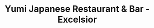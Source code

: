 ---
layout: place
title: "Yumi Japanese Restaurant & Bar - Excelsior"
permalink: /minnesota/excelsior/yumi-japanese-restaurant-bar-excelsior.html
stateAbbr: MN
stateName: Minnesota
cityName: Excelsior
place_id: ChIJKSJly94c9ocRNn2_wVwawz8
photos:
  - name: >-
      places/ChIJKSJly94c9ocRNn2_wVwawz8/photos/AeeoHcKLLSD6LIiR7XpIig9Txi5qHwbPUbm7lXQCPk8c0hugZwjvOXh77r6iQfL3M0XPr047uRcvJjmkl6u2A2PFuZlQDw1NOJfQkSbQKulOTsIh4OQHd9UY40f6pjEl0UzY8RHTgn0b9PfQcmiUrC20VHuNX5aPsSX9THDx39uwJV28iUxrPHDUs_bDNS-lzqnW8wXmCYzpiRK0E5nMaITlH6twUkY0VcB-yt7M6t-pOL731vEploQuS3MgluqwFoLCtEvv0wXOU_kSXkaVmqnfNWCt7T_Cqr-D9DJ5kyFijsjJpg1Mtu0gkcr1PVgtb1wlmN1wkuaXtJem812FRxlIlSo-YSHj8HNGTc0csQ7zPWVW8Dfp2--Ctbt1ZfXBwcM4bNomK7H1f73Mfz_Vm24fQNNj_dy_tDptwlCM1KQa5TwJN2ak
    widthPx: 4032
    heightPx: 3024
    authorAttributions:
      - displayName: Sarah Mathre
        uri: https://maps.google.com/maps/contrib/109820261861731974031
        photoUri: >-
          https://lh3.googleusercontent.com/a-/ALV-UjXwP9Knck9PvAtu0QmXn7-a6uA7B_8g4z8iTFeqiK2Eh_ngXNHQ4Q=s100-p-k-no-mo
    flagContentUri: >-
      https://www.google.com/local/imagery/report/?cb_client=maps_api_places.places_api&image_key=!1e10!2sCIHM0ogKEICAgICurdaD0wE&hl=en-US
    googleMapsUri: >-
      https://www.google.com/maps/place//data=!3m4!1e2!3m2!1sCIHM0ogKEICAgICurdaD0wE!2e10!4m2!3m1!1s0x87f61cdecb652229:0x3fc31a5cc1bf7d36
  - name: >-
      places/ChIJKSJly94c9ocRNn2_wVwawz8/photos/AeeoHcLuO6wYPBNWyc3Xw05XEfVceNDjDVQbIt-pcVSEouuV14RMOp8UXA8sJHI7qDpfFlAU7zjFzhc-kAK0uwqm4qNrl89WYhZgSCW93mpaC6P-wVfyiCB8slvM-kGs0LgzBw0yHex_Dz1sMpuEQOtEWj6OE0iDkMhm-6vFkKE297Ds7pk6WlXSd6Guiw93DjfSnycz7R03yxMhrxPTHUWOPSgYN1rIvY0D9NEv7NOWuDNHS2mxIwD6Ru32O8DIpokyNuYh4Y6qIzSDdFwkLnGi4Li-9a0wPB6aycOD4rzO4i7DYHBlTi_47vPtQ3ndVvtQWX0PrtTku9xpDc8TN6kWZNUYbjXJDD8hD8fcrP0x2NReG4kdDS_uVpEwbO-V-7f6yr-UIKgCUjYHAfgIQIyWACmmZumj_raefdsJ3xHy0aO1yjVm
    widthPx: 3844
    heightPx: 2715
    authorAttributions:
      - displayName: Heather Alderink
        uri: https://maps.google.com/maps/contrib/104719285811945929302
        photoUri: >-
          https://lh3.googleusercontent.com/a-/ALV-UjV1pUdK30m3q83sGfoZpc160XMMlM8uek4l3YjaqjQQ6TODUBY=s100-p-k-no-mo
    flagContentUri: >-
      https://www.google.com/local/imagery/report/?cb_client=maps_api_places.places_api&image_key=!1e10!2sCIHM0ogKEICAgID6wKC-ngE&hl=en-US
    googleMapsUri: >-
      https://www.google.com/maps/place//data=!3m4!1e2!3m2!1sCIHM0ogKEICAgID6wKC-ngE!2e10!4m2!3m1!1s0x87f61cdecb652229:0x3fc31a5cc1bf7d36
  - name: >-
      places/ChIJKSJly94c9ocRNn2_wVwawz8/photos/AeeoHcIQxPre2jb9ROZyIBgvm8BzfroWqKuCPx4KtFq93pNOt3vPb9969B10hrfMGdK7EHV8f_xROnd4pK5de3Mp9q1DsuBpEaLl8eS3Xdg1ejz9pVZDWSkTx8FlqordRfnEAO85aLNfbY0xbA45VKZMjTEjZbs2NotiC7L40lo93MBCXnFwLcmFwbaaQdVtyz-ZjcsLuctb8bOemnB3Q8IHWBOW9dMKk-AiCksMehHMMj8vl5qL_wLOdKKUTl4wgg28IfdqRrCo27KCmwZa8T4Xcfn6Bb325mKHaZOV9GEeKZKyHQPyWkB5ZqLozRXX0Lp7VPIfsYNv_U28mYCPEIDn9KWTT0crKBe2n3d6nzYQ0sHW20oEAGhTIdmFbqDpGfho2BnEyxrRnpYmwv5BRWVnUTA97VaWw-D5NGgLSJzA3ZIaHo6Q
    widthPx: 4032
    heightPx: 2268
    authorAttributions:
      - displayName: Tanner Ike
        uri: https://maps.google.com/maps/contrib/103988425678684313031
        photoUri: >-
          https://lh3.googleusercontent.com/a-/ALV-UjUzhHXvFwby9sHAEU6gX3wQf7BBOUus77gkcGYKfF55IVDb2y9kig=s100-p-k-no-mo
    flagContentUri: >-
      https://www.google.com/local/imagery/report/?cb_client=maps_api_places.places_api&image_key=!1e10!2sCIHM0ogKEICAgIDX8uqsjAE&hl=en-US
    googleMapsUri: >-
      https://www.google.com/maps/place//data=!3m4!1e2!3m2!1sCIHM0ogKEICAgIDX8uqsjAE!2e10!4m2!3m1!1s0x87f61cdecb652229:0x3fc31a5cc1bf7d36
  - name: >-
      places/ChIJKSJly94c9ocRNn2_wVwawz8/photos/AeeoHcKJgxjJ-oU8Sw7mQfrNvFmYj2UuqLKkwc6ra2UwVQRBQGzeUfEXYMOsdlxdjXXXIITSR859CNENvdNRDXHJImFvJMY57hMgSRgeLi-zvJhFtboUSWsYV95ZN8XsgDUphpvIzUfd46RPPa51ZWUMeRf7F7F5fITAU8MfEGxDL51gSimVNMMUSqda26GO0L2pKkP1_y9-buxaOpL_gu9lY7Rt4b3zIuN_hEm82XDvEycDkyYPTKiqVUfM2OnX2cnB68SvFKisPYgWUmU4BPnOOtMlqO8NtbLt9Vse75N1D6JhEeHV9hRMZxjHECuNapqm29JayEn5ygQByCAp1bHwZ5Z3kMEyA16-hj-iiFaATGgZ3QFL4vxTP6_bSJd4csEJOEGFniZuntoyyM_9SkHcXP_0mWbOP3SzA0xNiuh4hW1byA
    widthPx: 3000
    heightPx: 4000
    authorAttributions:
      - displayName: Kamilla Lytvynova
        uri: https://maps.google.com/maps/contrib/105622231588140809313
        photoUri: >-
          https://lh3.googleusercontent.com/a-/ALV-UjUS2nCADZ2SQbqn7t1mffteH7w1MApLnQ852OI0fCMU8VQpKC0MNw=s100-p-k-no-mo
    flagContentUri: >-
      https://www.google.com/local/imagery/report/?cb_client=maps_api_places.places_api&image_key=!1e10!2sCIHM0ogKEICAgIDHx8_KYg&hl=en-US
    googleMapsUri: >-
      https://www.google.com/maps/place//data=!3m4!1e2!3m2!1sCIHM0ogKEICAgIDHx8_KYg!2e10!4m2!3m1!1s0x87f61cdecb652229:0x3fc31a5cc1bf7d36
  - name: >-
      places/ChIJKSJly94c9ocRNn2_wVwawz8/photos/AeeoHcIyLpod1wfSNV5rcXPZ6rxYvomRIdStrg9QILQBJFKegmtue9BSN0XffAFq5g8GsgLsQZZImuDLd9mIdDEXNmyOtG8FcoS4NG-1yuf_LEgYFtyezKqiwf-wBqhnAj7-wySJW1ZZObfd8CRr7bwEB9ICTn3MeO32EEXq7Oyr_H-fHWc9U7OMSgSH4mPwHyLYeAEduAQ3rQUUX-wlRqn4K5bo50RUY9jnMiuTDdQiyig3regl2qrZFuoO17aaNYraascoP3ioeUFupp00OrMAmYrKk7NBKMkF34-NKVlzK4BJriMVWI-gFQs9D08-AhqL91K1KH65nF7t7nty8fbBfjSkkekWnV7av24n7fwPhxblT70ByYbHCjaSsZo3CY0dSdWic604HNmkPL86vPGuqyIiV7QbysINg8Tg2hAqtktQgw
    widthPx: 1080
    heightPx: 1920
    authorAttributions:
      - displayName: Lucas Schottler
        uri: https://maps.google.com/maps/contrib/116258187334107029059
        photoUri: >-
          https://lh3.googleusercontent.com/a-/ALV-UjUbCYs5fDiKzA72pSeUHFDGKZ-A2_6BOmzVKsg_aXT1Fv04bc7I=s100-p-k-no-mo
    flagContentUri: >-
      https://www.google.com/local/imagery/report/?cb_client=maps_api_places.places_api&image_key=!1e10!2sCIHM0ogKEICAgIDjgefsEw&hl=en-US
    googleMapsUri: >-
      https://www.google.com/maps/place//data=!3m4!1e2!3m2!1sCIHM0ogKEICAgIDjgefsEw!2e10!4m2!3m1!1s0x87f61cdecb652229:0x3fc31a5cc1bf7d36
  - name: >-
      places/ChIJKSJly94c9ocRNn2_wVwawz8/photos/AeeoHcLR225w8wO4LSh-b1oxeYSOQ-kCpsN7PbwMcFckLNWuVYgokEh3JEPz0SpCZsIGZ7zRnTXyvB8vIDPjOpL91rpPQzsjspifRJ3ycArK-PeiXjKKpymW4LsulqhQdoFbWp6IhXXCPo5k_qWNOvsDNvvv3NmcebDh7RmhR_OFS6balH5CkHQA-lHrkqKu9iTh9VSj3N5Q0-46yCQgfBGWB-_b0qDzXNsMHc-9_vewM7RVcsSywZWwA2IgmupqYVa-ZDOmm90sXTJX-V2SYuzz_rgNMfSJfcROLqLkIFtAbpHT_SD13t77_1OUXUo1E25QDj_vx702jyCkMx2Hvshg05ZA-5nW_KgPWIgu4FHbwuvs60ekYYcKWhF66H9LjwqTkmPwM0gxw7FKWCieORbdtXhl-oINsTTy0dTcEO8QmSYp_DUS
    widthPx: 3072
    heightPx: 4080
    authorAttributions:
      - displayName: Laura Graves
        uri: https://maps.google.com/maps/contrib/109483101564339997626
        photoUri: >-
          https://lh3.googleusercontent.com/a-/ALV-UjXdSxKyCc4GxEBQoKPZX0bRftjB3vdKizz7BnMdwNu5QdMXO_vH3A=s100-p-k-no-mo
    flagContentUri: >-
      https://www.google.com/local/imagery/report/?cb_client=maps_api_places.places_api&image_key=!1e10!2sCIHM0ogKEICAgICp5fvt4gE&hl=en-US
    googleMapsUri: >-
      https://www.google.com/maps/place//data=!3m4!1e2!3m2!1sCIHM0ogKEICAgICp5fvt4gE!2e10!4m2!3m1!1s0x87f61cdecb652229:0x3fc31a5cc1bf7d36
  - name: >-
      places/ChIJKSJly94c9ocRNn2_wVwawz8/photos/AeeoHcIcBjU9MoBWsz2RNtTv9NQcdmhxW0PNOrUAggrXo9i5SevVWAeLGozee4HXxv4JO13wqcKv7KdOWr2Sij2Spqn_9HRXbfwDmBks94t-Sm7sjbONwENDK8ap7idro5nkbsOPT2fWXeI1YazXiyf3mLN0WZNw_u8HdWLq5t-AxX1p8_HobXVN7roTs2hWe5fFhL5AYuzycMt8VdgC1n45wktQUluLUsKyaK_dSy2IpFdXR_g7tHjg4oB_IcjY5ttZ76N91pJGl4jgAWQ7Z0gyB2ZYMHhAF7dN3655OOVc8blvRw--x0l-y9bwR-5HykDYYgNjD-ud_rTfZTptZOmkT_Rod1cCiVeTQNquzMPBMppeg0DywocX9MlJ2vFiK66xqTIFdVKya2eydhnQ6BJdO_cas-IEJKzohxBbSjNuFmvUCA
    widthPx: 3024
    heightPx: 4032
    authorAttributions:
      - displayName: Sarah Mathre
        uri: https://maps.google.com/maps/contrib/109820261861731974031
        photoUri: >-
          https://lh3.googleusercontent.com/a-/ALV-UjXwP9Knck9PvAtu0QmXn7-a6uA7B_8g4z8iTFeqiK2Eh_ngXNHQ4Q=s100-p-k-no-mo
    flagContentUri: >-
      https://www.google.com/local/imagery/report/?cb_client=maps_api_places.places_api&image_key=!1e10!2sCIHM0ogKEICAgICurdaDUw&hl=en-US
    googleMapsUri: >-
      https://www.google.com/maps/place//data=!3m4!1e2!3m2!1sCIHM0ogKEICAgICurdaDUw!2e10!4m2!3m1!1s0x87f61cdecb652229:0x3fc31a5cc1bf7d36
  - name: >-
      places/ChIJKSJly94c9ocRNn2_wVwawz8/photos/AeeoHcKtMaCWrJFVAOsAonRLuLSC4cEeF68N6swEbhl8fQzs6xu85N-HyMXv0IszFdvvC7UfbXzJ4woRU-Sl0_F4dsgK8lN96sGkEImnlmNU7ESmgkdkh8ULuA3fx8lfVuUJGiwXOOYZTDX4dzUKhra4FZiNL-9y5h72FzFU_PJHJCx446E-4VyBWy7vso8cO52l7DmFFmhLtH4su7PZfU-1I5Al_NbugXIS0Qlya8t14EfxUvAzGj_mm22oPKbxkD7Y1_hR3lwgqBM9wGGBkLHx7MvT26kC1iRz_Z2Hx786i2lBXxMAgI9Ry_dS80vwR_xrPsJJQ3PHPtivoI7VlS9gNp15GU_hpMcV-6vgt2_32UcN_dXEcK1fUpreR7sRtxEto2LQXQ-JbKFFu8JLn_7v78vULrNM72UNZfT6nnzOhazMjlxF
    widthPx: 3264
    heightPx: 1836
    authorAttributions:
      - displayName: Lori Hessian
        uri: https://maps.google.com/maps/contrib/106277696011555615009
        photoUri: >-
          https://lh3.googleusercontent.com/a/ACg8ocJeYvyOvKqstizD7xVWWhR1Qwc18jD-eNAcuWkqSfVVE-Z9RA=s100-p-k-no-mo
    flagContentUri: >-
      https://www.google.com/local/imagery/report/?cb_client=maps_api_places.places_api&image_key=!1e10!2sCIHM0ogKEICAgICEhoSD0wE&hl=en-US
    googleMapsUri: >-
      https://www.google.com/maps/place//data=!3m4!1e2!3m2!1sCIHM0ogKEICAgICEhoSD0wE!2e10!4m2!3m1!1s0x87f61cdecb652229:0x3fc31a5cc1bf7d36
  - name: >-
      places/ChIJKSJly94c9ocRNn2_wVwawz8/photos/AeeoHcJHd1Bzv9S52CwumV0DZuHgS_zIioK6v6eoHTvzzKjK1Ws8jMLn4W-ZtXSK2IoyuPGJX4aBu6aKxv_YaIDi8eS6GTFqR7XKh4-t-FLkGHBzI49qiYgYXmmoYJeL3KnM_AhsTANmii5G8j0vk_yFdsZm1R-_Se7834ys3OiszeYYeh9f7yYyiFI8Yj0PEnXfYOiPWWKi2QD9lBsGbL4_BRIOh03RjKzaFJg812b84pFhKsp-V9gVhZrwg1rHrXPLMWkvlnAeCQnAkBgst2hW09-hZ7D7FfaS-Er4M2pN6P_yjQwth0XlmUSAN_zpU_vgtIOCBUMAKlBZtVLoiMjidcnl_pu8AKwqCqkW8-ZHfa-dndAwmGMQNTT7cIq2x6WuNVmC6ngcwpwrlo9VQ9AaDA9Rx4tGooqp8VlF4xaXMXCfpg
    widthPx: 2406
    heightPx: 4800
    authorAttributions:
      - displayName: Geoffrey Serdar
        uri: https://maps.google.com/maps/contrib/115540423015835778330
        photoUri: >-
          https://lh3.googleusercontent.com/a-/ALV-UjXYXIpNp-iJLxeV4GTcT9URO2Pgd4V3M_CuPceLE9rOWcQul0E=s100-p-k-no-mo
    flagContentUri: >-
      https://www.google.com/local/imagery/report/?cb_client=maps_api_places.places_api&image_key=!1e10!2sCIHM0ogKEICAgIDnjP2tLA&hl=en-US
    googleMapsUri: >-
      https://www.google.com/maps/place//data=!3m4!1e2!3m2!1sCIHM0ogKEICAgIDnjP2tLA!2e10!4m2!3m1!1s0x87f61cdecb652229:0x3fc31a5cc1bf7d36
  - name: >-
      places/ChIJKSJly94c9ocRNn2_wVwawz8/photos/AeeoHcK2WKvk84JtavjYIBJFr4V6rL2nQN5wsQ6cfB8QenAq3GLkXERqniMoo0M9cpHjR5rXvOqDZyGQJIUqGMk7JHIviPq3zgCmqWpLlFvnRm4ndGPOtLJrT59LMQFwxnrSUeowCOJUSFV0GYtPsOWRdTltD_ybicxgCwX-ADdEmqAOuOM1nqjfPPOOLXA8eBeoKijUqiE1gzzzDCFF2OfrcSTdJECH_Sv3tEJPv-VK5pmDjwXeNLz1cp4uikQpz83I4d33mKULiVB-NrrgBxOR4haP2-p0mxuPlqEeVM5rXe7vK_1NThDLv1Rf3G9mJhnB5zNJxZxc-VhbHnC5gTaeKK9rA6rxE7yKms5RciR9kIiSuDjn1M3EqbtX9aFYipQAu4SXTf7lSaKH-MId0bTHCLYb1wPniE4Kew9hPXN7PhnVTA
    widthPx: 4032
    heightPx: 3024
    authorAttributions:
      - displayName: Trevor Paulson
        uri: https://maps.google.com/maps/contrib/100822720948033782459
        photoUri: >-
          https://lh3.googleusercontent.com/a-/ALV-UjUHUOSo5Tqy7Gp6Lbf2zsqrJ0mpJKAUZnkGorbCj51TO67PDLFPDw=s100-p-k-no-mo
    flagContentUri: >-
      https://www.google.com/local/imagery/report/?cb_client=maps_api_places.places_api&image_key=!1e10!2sCIHM0ogKEICAgICEo_a0GQ&hl=en-US
    googleMapsUri: >-
      https://www.google.com/maps/place//data=!3m4!1e2!3m2!1sCIHM0ogKEICAgICEo_a0GQ!2e10!4m2!3m1!1s0x87f61cdecb652229:0x3fc31a5cc1bf7d36
address: 217 Water St, Excelsior, MN 55331, USA
street: 217 Water St
city: Excelsior
state: MN
zip: '55331'
country: USA
neighborhood: null
latitude: '44.903091'
longitude: '-93.566303'
accessibility_options:
  wheelchairAccessibleParking: true
  wheelchairAccessibleEntrance: true
  wheelchairAccessibleRestroom: true
  wheelchairAccessibleSeating: true
business_status: OPERATIONAL
name: Yumi Japanese Restaurant & Bar - Excelsior
google_maps_links:
  directionsUri: >-
    https://www.google.com/maps/dir//''/data=!4m7!4m6!1m1!4e2!1m2!1m1!1s0x87f61cdecb652229:0x3fc31a5cc1bf7d36!3e0
  placeUri: https://maps.google.com/?cid=4594545030537903414
  writeAReviewUri: >-
    https://www.google.com/maps/place//data=!4m3!3m2!1s0x87f61cdecb652229:0x3fc31a5cc1bf7d36!12e1
  reviewsUri: >-
    https://www.google.com/maps/place//data=!4m4!3m3!1s0x87f61cdecb652229:0x3fc31a5cc1bf7d36!9m1!1b1
  photosUri: >-
    https://www.google.com/maps/place//data=!4m3!3m2!1s0x87f61cdecb652229:0x3fc31a5cc1bf7d36!10e5
primary_type: Sushi Restaurant
opening_hours:
  regular: null
  current: null
secondary_opening_hours:
  regular:
    weekdayDescriptions: null
    type: null
  current:
    weekdayDescriptions: null
    type: null
phone: null
price_level: null
price_range: null
rating: null
rating_count: 0
website: null
description: null
reviews: null
parking_options: null
payment_options: null
allow_dogs: null
curbside_pickup: null
delivery: null
dine_in: null
good_for_children: null
good_for_groups: null
good_for_sports: null
live_music: null
menu_for_children: null
outdoor_seating: null
reservable: null
restroom: null
serves_beer: null
serves_breakfast: null
serves_brunch: null
serves_cocktails: null
serves_coffee: null
serves_dinner: null
serves_dessert: null
serves_lunch: null
serves_vegetarian_food: null
serves_wine: null
takeout: null

---